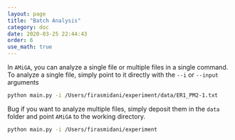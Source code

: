 ```yaml
---
layout: page
title: "Batch Analysis"
category: doc
date: 2020-03-25 22:44:43
order: 6
use_math: true
---
```


In `AMiGA`, you can analyze a single file or multiple files in a single command. To analyze a single file, simply point to it directly with the `--i` or `--input` arguments

```bash
python main.py -i /Users/firasmidani/experiment/data/ER1_PM2-1.txt
```

Bug if you want to analyze multiple files, simply deposit them in the `data` folder and point `AMiGA` to the working directory.

```bash
python main.py -i /Users/firasmidani/experiment
```
